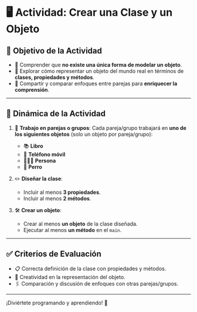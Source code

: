 # 🖥️ Actividad: Crear una Clase y un Objeto

## 🎯 **Objetivo de la Actividad**
- 🌟 Comprender que **no existe una única forma de modelar un objeto**.
- 🧠 Explorar cómo representar un objeto del mundo real en términos de **clases, propiedades y métodos**.
- 🤝 Compartir y comparar enfoques entre parejas para **enriquecer la comprensión**.

---

## 🔄 **Dinámica de la Actividad**
1. 👥 **Trabajo en parejas o grupos**: Cada pareja/grupo trabajará en **uno de los siguientes objetos** (solo un objeto por pareja/grupo):
   - 📚 **Libro**
   - 📱 **Teléfono móvil**
   - 🧑‍🤝‍🧑 **Persona**
   - 🐶 **Perro**

2. ✏️ **Diseñar la clase**:
   - Incluir al menos **3 propiedades**.
   - Incluir al menos **2 métodos**.

3. 🛠️ **Crear un objeto**:
   - Crear al menos **un objeto** de la clase diseñada.
   - Ejecutar al menos **un método** en el `main`.

---

## ✅ **Criterios de Evaluación**
- 📋 Correcta definición de la clase con propiedades y métodos.
- 🧩 Creatividad en la representación del objeto.
- 🖇️ Comparación y discusión de enfoques con otras parejas/grupos.

---

¡Diviértete programando y aprendiendo! 🚀
